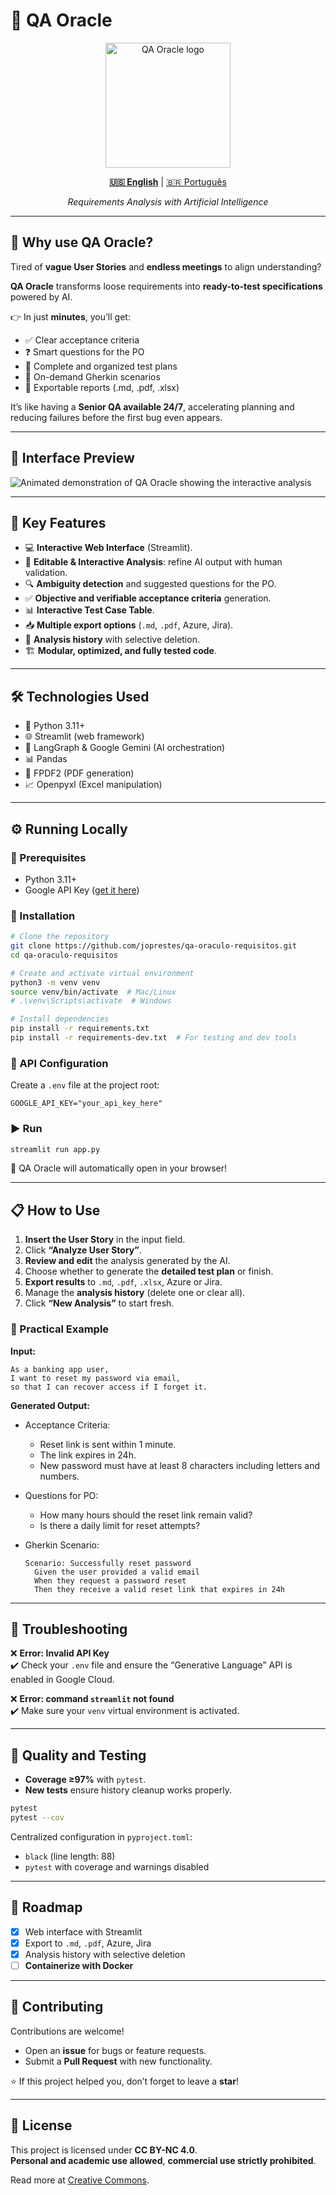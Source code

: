 # 🔮 QA Oracle

<p align="center">
  <img src="assets/logo_oraculo.png" alt="QA Oracle logo" width="200"/>
</p>

<p align="center">
  <a href="README-en.md" aria-current="page" aria-label="English version of README"><strong>🇺🇸 English</strong></a> | 
  <a href="README.md" aria-label="Switch to Portuguese version of README">🇧🇷 Português</a>
</p>

<p align="center"><i>Requirements Analysis with Artificial Intelligence</i></p>

---

## 🚀 Why use QA Oracle?

Tired of **vague User Stories** and **endless meetings** to align understanding?

**QA Oracle** transforms loose requirements into **ready-to-test specifications** powered by AI.

👉 In just **minutes**, you’ll get:
- ✅ Clear acceptance criteria  
- ❓ Smart questions for the PO  
- 📝 Complete and organized test plans  
- 🧪 On-demand Gherkin scenarios  
- 📄 Exportable reports (.md, .pdf, .xlsx)  

It’s like having a **Senior QA available 24/7**, accelerating planning and reducing failures before the first bug even appears.

---

## 📸 Interface Preview

![Animated demonstration of QA Oracle showing the interactive analysis](assets/qa_oraculo_cartoon_demo.gif)

---

## 🚀 Key Features

- 💻 **Interactive Web Interface** (Streamlit).  
- 📝 **Editable & Interactive Analysis**: refine AI output with human validation.  
- 🔍 **Ambiguity detection** and suggested questions for the PO.  
- ✅ **Objective and verifiable acceptance criteria** generation.  
- 📊 **Interactive Test Case Table**.  
- 📥 **Multiple export options** (`.md`, `.pdf`, Azure, Jira).  
- 📖 **Analysis history** with selective deletion.  
- 🏗️ **Modular, optimized, and fully tested code**.  

---

## 🛠️ Technologies Used

- 🐍 Python 3.11+  
- 🌐 Streamlit (web framework)  
- 🧠 LangGraph & Google Gemini (AI orchestration)  
- 📊 Pandas  
- 📄 FPDF2 (PDF generation)  
- 📈 Openpyxl (Excel manipulation)  

---

## ⚙️ Running Locally

### 📌 Prerequisites
- Python 3.11+  
- Google API Key ([get it here](https://console.cloud.google.com))  

### 🚀 Installation
```bash
# Clone the repository
git clone https://github.com/joprestes/qa-oraculo-requisitos.git
cd qa-oraculo-requisitos

# Create and activate virtual environment
python3 -m venv venv
source venv/bin/activate  # Mac/Linux
# .\venv\Scripts\activate  # Windows

# Install dependencies
pip install -r requirements.txt
pip install -r requirements-dev.txt  # For testing and dev tools
```

### 🔑 API Configuration
Create a `.env` file at the project root:
```env
GOOGLE_API_KEY="your_api_key_here"
```

### ▶️ Run
```bash
streamlit run app.py
```

🎉 QA Oracle will automatically open in your browser!

---

## 📋 How to Use

1. **Insert the User Story** in the input field.  
2. Click **“Analyze User Story”**.  
3. **Review and edit** the analysis generated by the AI.  
4. Choose whether to generate the **detailed test plan** or finish.  
5. **Export results** to `.md`, `.pdf`, `.xlsx`, Azure or Jira.  
6. Manage the **analysis history** (delete one or clear all).  
7. Click **“New Analysis”** to start fresh.  

### 🔎 Practical Example
**Input:**  
```
As a banking app user,
I want to reset my password via email,
so that I can recover access if I forget it.
```

**Generated Output:**  
- Acceptance Criteria:
  - Reset link is sent within 1 minute.  
  - The link expires in 24h.  
  - New password must have at least 8 characters including letters and numbers.  

- Questions for PO:
  - How many hours should the reset link remain valid?  
  - Is there a daily limit for reset attempts?  

- Gherkin Scenario:
  ```gherkin
  Scenario: Successfully reset password
    Given the user provided a valid email
    When they request a password reset
    Then they receive a valid reset link that expires in 24h
  ```

---

## 🤔 Troubleshooting

❌ **Error: Invalid API Key**  
✔️ Check your `.env` file and ensure the “Generative Language” API is enabled in Google Cloud.  

❌ **Error: command `streamlit` not found**  
✔️ Make sure your `venv` virtual environment is activated.  

---

## 🧪 Quality and Testing

- **Coverage ≥97%** with `pytest`.  
- **New tests** ensure history cleanup works properly.  

```bash
pytest
pytest --cov
```

Centralized configuration in `pyproject.toml`:  
- `black` (line length: 88)  
- `pytest` with coverage and warnings disabled  

---

## 📌 Roadmap

- [x] Web interface with Streamlit  
- [x] Export to `.md`, `.pdf`, Azure, Jira  
- [x] Analysis history with selective deletion  
- [ ] **Containerize with Docker**  

---

## 🤝 Contributing

Contributions are welcome!  
- Open an **issue** for bugs or feature requests.  
- Submit a **Pull Request** with new functionality.  

⭐ If this project helped you, don’t forget to leave a **star**!

---

## 📜 License

This project is licensed under **CC BY-NC 4.0**.  
**Personal and academic use allowed**, **commercial use strictly prohibited**.  

Read more at [Creative Commons](https://creativecommons.org/licenses/by-nc/4.0/).
